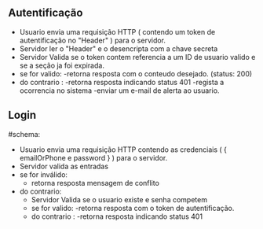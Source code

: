 
## Autentificação

- Usuario envia uma requisição HTTP ( contendo um token de autentificação no "Header" ) para o servidor.
- Servidor ler o "Header" e o desencripta com a chave secreta
- Servidor Valida se o token contem referencia a um ID de usuario valido e se a seção ja foi expirada.
- se for valido:
    -retorna resposta com o conteudo desejado. (status: 200)
- do contrario :
    -retorna resposta indicando status 401
    -regista a ocorrencia no sistema
    -enviar um e-mail de alerta ao usuario.   


## Login

#schema: 

- Usuario envia uma requisição HTTP contendo as credenciais ( { emailOrPhone e password } ) para o servidor.
- Servidor valida as entradas
- se for inválido:
  - retorna resposta mensagem de conflito
- do contrario:
  - Servidor Valida se o usuario existe e senha competem 
  - se for valido:
      -retorna resposta com o token de autentificação.
  - do contrario :
      -retorna resposta indicando status 401 

